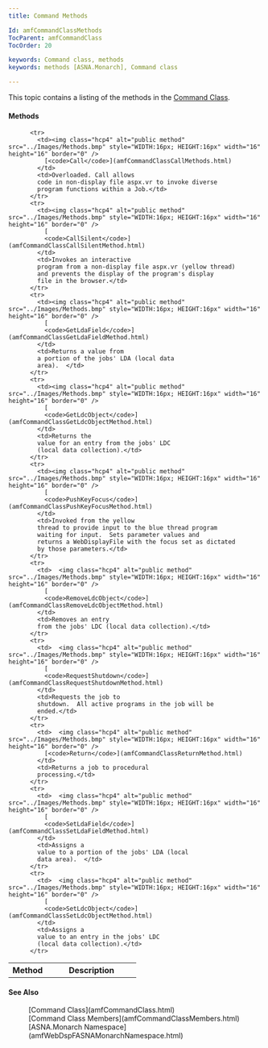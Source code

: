 ```yaml
---
title: Command Methods

Id: amfCommandClassMethods
TocParent: amfCommandClass
TocOrder: 20

keywords: Command class, methods
keywords: methods [ASNA.Monarch], Command class

---
```


This topic contains a listing of the methods in the [Command Class](amfCommandClass.html). 
<!--mine -->

#### Methods
<table class="mytable" cellspacing="0" cellpadding="4" width="90%">
          <colgroup>
            <col width="30%" />
            <col width="70%" />
          </colgroup>
          <tr>
            <th>Method</th>
            <th>Description</th>
          </tr>

          <tr>
            <td><img class="hcp4" alt="public method" src="../Images/Methods.bmp" style="WIDTH:16px; HEIGHT:16px" width="16" height="16" border="0" />
              [<code>Call</code>](amfCommandClassCallMethods.html)
            </td>
            <td>Overloaded. Call allows
            code in non-display file aspx.vr to invoke diverse
            program functions within a Job.</td>
          </tr>
          <tr>
            <td><img class="hcp4" alt="public method" src="../Images/Methods.bmp" style="WIDTH:16px; HEIGHT:16px" width="16" height="16" border="0" />
              [
              <code>CallSilent</code>](amfCommandClassCallSilentMethod.html)
            </td>
            <td>Invokes an interactive
            program from a non-display file aspx.vr (yellow thread)
            and prevents the display of the program's display
            file in the browser.</td>
          </tr>
          <tr>
            <td><img class="hcp4" alt="public method" src="../Images/Methods.bmp" style="WIDTH:16px; HEIGHT:16px" width="16" height="16" border="0" />
              [
              <code>GetLdaField</code>](amfCommandClassGetLdaFieldMethod.html)
            </td>
            <td>Returns a value from
            a portion of the jobs' LDA (local data
            area).  </td>
          </tr>
          <tr>
            <td><img class="hcp4" alt="public method" src="../Images/Methods.bmp" style="WIDTH:16px; HEIGHT:16px" width="16" height="16" border="0" />
              [
              <code>GetLdcObject</code>](amfCommandClassGetLdcObjectMethod.html)
            </td>
            <td>Returns the
            value for an entry from the jobs' LDC
            (local data collection).</td>
          </tr>
          <tr>
            <td><img class="hcp4" alt="public method" src="../Images/Methods.bmp" style="WIDTH:16px; HEIGHT:16px" width="16" height="16" border="0" />
              [
              <code>PushKeyFocus</code>](amfCommandClassPushKeyFocusMethod.html)
            </td>
            <td>Invoked from the yellow
            thread to provide input to the blue thread program
            waiting for input.  Sets parameter values and
            returns a WebDisplayFile with the focus set as dictated
            by those parameters.</td>
          </tr>
          <tr>
            <td>  <img class="hcp4" alt="public method" src="../Images/Methods.bmp" style="WIDTH:16px; HEIGHT:16px" width="16" height="16" border="0" />
              [
              <code>RemoveLdcObject</code>](amfCommandClassRemoveLdcObjectMethod.html)
            </td>
            <td>Removes an entry
            from the jobs' LDC (local data collection).</td>
          </tr>
          <tr>
            <td>  <img class="hcp4" alt="public method" src="../Images/Methods.bmp" style="WIDTH:16px; HEIGHT:16px" width="16" height="16" border="0" />
              [
              <code>RequestShutdown</code>](amfCommandClassRequestShutdownMethod.html)
            </td>
            <td>Requests the job to
            shutdown.  All active programs in the job will be
            ended.</td>
          </tr>
          <tr>
            <td>  <img class="hcp4" alt="public method" src="../Images/Methods.bmp" style="WIDTH:16px; HEIGHT:16px" width="16" height="16" border="0" />
              [<code>Return</code>](amfCommandClassReturnMethod.html)
            </td>
            <td>Returns a job to procedural
            processing.</td>
          </tr>
          <tr>
            <td>  <img class="hcp4" alt="public method" src="../Images/Methods.bmp" style="WIDTH:16px; HEIGHT:16px" width="16" height="16" border="0" />
              [
              <code>SetLdaField</code>](amfCommandClassSetLdaFieldMethod.html)
            </td>
            <td>Assigns a
            value to a portion of the jobs' LDA (local
            data area).  </td>
          </tr>
          <tr>
            <td>  <img class="hcp4" alt="public method" src="../Images/Methods.bmp" style="WIDTH:16px; HEIGHT:16px" width="16" height="16" border="0" />
              [
              <code>SetLdcObject</code>](amfCommandClassSetLdcObjectMethod.html)
            </td>
            <td>Assigns a
            value to an entry in the jobs' LDC
            (local data collection).</td>
          </tr>
</table>

<!--mine -->

#### See Also
<dl>
        <dd>[Command Class](amfCommandClass.html)</dd>
        <dd>[Command Class Members](amfCommandClassMembers.html)</dd>
        <dd>[ASNA.Monarch Namespace](amfWebDspFASNAMonarchNamespace.html)</dd>
</dl>

